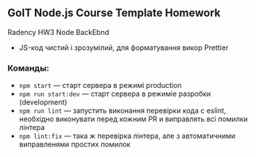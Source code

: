 ## GoIT Node.js Course Template Homework
Radency HW3 Node BackEbnd

- JS-код чистий і зрозумілий, для форматування викор Prettier

### Команды:

- `npm start` &mdash; старт сервера в режимі production
- `npm run start:dev` &mdash; старт сервера в режиміе разробки (development)
- `npm run lint` &mdash; запустить виконання перевірки кода с eslint, необхідно виконувати перед кожним PR и виправлять всі помилки лінтера
- `npm lint:fix` &mdash; така ж перевірка лінтера, але з автоматичними виправленями простих помилок
